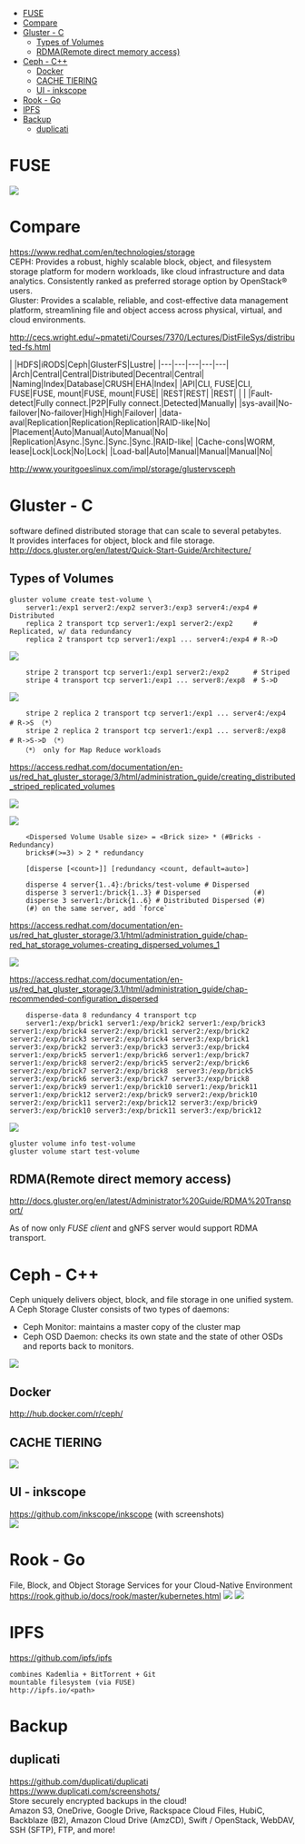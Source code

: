 <!-- TOC -->

- [FUSE](#fuse)
- [Compare](#compare)
- [Gluster - C](#gluster---c)
    - [Types of Volumes](#types-of-volumes)
    - [RDMA(Remote direct memory access)](#rdmaremote-direct-memory-access)
- [Ceph - C++](#ceph---c)
    - [Docker](#docker)
    - [CACHE TIERING](#cache-tiering)
    - [UI - inkscope](#ui---inkscope)
- [Rook - Go](#rook---go)
- [IPFS](#ipfs)
- [Backup](#backup)
    - [duplicati](#duplicati)

<!-- /TOC -->

# FUSE
![](https://cloud.githubusercontent.com/assets/10970993/7412530/67a544ae-ef61-11e4-8979-97dad4031a81.png)

# Compare
https://www.redhat.com/en/technologies/storage  
CEPH: Provides a robust, highly scalable block, object, and filesystem storage platform for modern workloads, like cloud infrastructure and data analytics. Consistently ranked as preferred storage option by OpenStack® users.  
Gluster: Provides a scalable, reliable, and cost-effective data management platform, streamlining file and object access across physical, virtual, and cloud environments.  

http://cecs.wright.edu/~pmateti/Courses/7370/Lectures/DistFileSys/distributed-fs.html

|	|HDFS|iRODS|Ceph|GlusterFS|Lustre|
|---|---|---|---|---|
|Arch|Central|Central|Distributed|Decentral|Central|
|Naming|Index|Database|CRUSH|EHA|Index|
|API|CLI, FUSE|CLI, FUSE|FUSE, mount|FUSE, mount|FUSE|
|REST|REST| |REST| | |
|Fault-detect|Fully connect.|P2P|Fully connect.|Detected|Manually|
|sys-avail|No-failover|No-failover|High|High|Failover|
|data-aval|Replication|Replication|Replication|RAID-like|No|
|Placement|Auto|Manual|Auto|Manual|No|
|Replication|Async.|Sync.|Sync.|Sync.|RAID-like|
|Cache-cons|WORM, lease|Lock|Lock|No|Lock|
|Load-bal|Auto|Manual|Manual|Manual|No|

http://www.youritgoeslinux.com/impl/storage/glustervsceph

# Gluster - C
software defined distributed storage that can scale to several petabytes.  
It provides interfaces for object, block and file storage.  
http://docs.gluster.org/en/latest/Quick-Start-Guide/Architecture/

## Types of Volumes

    gluster volume create test-volume \
        server1:/exp1 server2:/exp2 server3:/exp3 server4:/exp4 # Distributed
        replica 2 transport tcp server1:/exp1 server2:/exp2     # Replicated, w/ data redundancy
        replica 2 transport tcp server1:/exp1 ... server4:/exp4 # R->D

![](https://cloud.githubusercontent.com/assets/10970993/7412402/23a17eae-ef60-11e4-8813-a40a2384c5c2.png)

        stripe 2 transport tcp server1:/exp1 server2:/exp2      # Striped
        stripe 4 transport tcp server1:/exp1 ... server8:/exp8  # S->D

![](https://cloud.githubusercontent.com/assets/10970993/7412394/0ce267d2-ef60-11e4-9959-43465a2a25f7.png)

        stripe 2 replica 2 transport tcp server1:/exp1 ... server4:/exp4   # R->S （*）
        stripe 2 replica 2 transport tcp server1:/exp1 ... server8:/exp8   # R->S->D （*）
       （*） only for Map Reduce workloads

https://access.redhat.com/documentation/en-us/red_hat_gluster_storage/3/html/administration_guide/creating_distributed_striped_replicated_volumes

![](https://access.redhat.com/webassets/avalon/d/Red_Hat_Gluster_Storage-3-Administration_Guide-en-US/images/6a99f99e5f10902a624ee9aa86bd6a0e/6156.png)

![](https://cloud.githubusercontent.com/assets/10970993/7412405/3563ac48-ef60-11e4-823f-ee6100c65ad7.png)

        <Dispersed Volume Usable size> = <Brick size> * (#Bricks - Redundancy)
        bricks#(>=3) > 2 * redundancy

        [disperse [<count>]] [redundancy <count, default=auto>]

        disperse 4 server{1..4}:/bricks/test-volume # Dispersed
        disperse 3 server1:/brick{1..3} # Dispersed             (#)
        disperse 3 server1:/brick{1..6} # Distributed Dispersed (#)
        (#) on the same server, add `force`

https://access.redhat.com/documentation/en-us/red_hat_gluster_storage/3.1/html/administration_guide/chap-red_hat_storage_volumes-creating_dispersed_volumes_1

![](https://access.redhat.com/webassets/avalon/d/Red_Hat_Storage-3.1-Administration_Guide-en-US/images/b33ee87623efd06c3a9cd2b7b908611a/Dispersed_Volume.png)

https://access.redhat.com/documentation/en-us/red_hat_gluster_storage/3.1/html/administration_guide/chap-recommended-configuration_dispersed

        disperse-data 8 redundancy 4 transport tcp 
        server1:/exp/brick1 server1:/exp/brick2 server1:/exp/brick3 server1:/exp/brick4 server2:/exp/brick1 server2:/exp/brick2 server2:/exp/brick3 server2:/exp/brick4 server3:/exp/brick1 server3:/exp/brick2 server3:/exp/brick3 server3:/exp/brick4 server1:/exp/brick5 server1:/exp/brick6 server1:/exp/brick7 server1:/exp/brick8 server2:/exp/brick5 server2:/exp/brick6 server2:/exp/brick7 server2:/exp/brick8  server3:/exp/brick5 server3:/exp/brick6 server3:/exp/brick7 server3:/exp/brick8 server1:/exp/brick9 server1:/exp/brick10 server1:/exp/brick11 server1:/exp/brick12 server2:/exp/brick9 server2:/exp/brick10 server2:/exp/brick11 server2:/exp/brick12 server3:/exp/brick9 server3:/exp/brick10 server3:/exp/brick11 server3:/exp/brick12

![](https://access.redhat.com/webassets/avalon/d/Red_Hat_Storage-3.1-Administration_Guide-en-US/images/382f9dde52bb3628080e247895c274b3/recommended_configuraiton_EC.png)

    gluster volume info test-volume
    gluster volume start test-volume

## RDMA(Remote direct memory access)
http://docs.gluster.org/en/latest/Administrator%20Guide/RDMA%20Transport/

As of now only *FUSE client* and gNFS server would support RDMA transport.

# Ceph - C++
Ceph uniquely delivers object, block, and file storage in one unified system.  
A Ceph Storage Cluster consists of two types of daemons:
* Ceph Monitor: maintains a master copy of the cluster map
* Ceph OSD Daemon: checks its own state and the state of other OSDs and reports back to monitors.

![](http://docs.ceph.com/docs/jewel/_images/stack.png)

## Docker
http://hub.docker.com/r/ceph/

## CACHE TIERING
![](http://docs.ceph.com/docs/master/_images/ditaa-2982c5ed3031cac4f9e40545139e51fdb0b33897.png)

## UI - inkscope
https://github.com/inkscope/inkscope (with screenshots)  
![](https://github.com/inkscope/inkscope/raw/master/documentation/inkscope-platform.png)

# Rook - Go
File, Block, and Object Storage Services for your Cloud-Native Environment  
https://rook.github.io/docs/rook/master/kubernetes.html
![](https://rook.github.io/docs/rook/master/media/rook-architecture.png)
![](https://rook.github.io/docs/rook/master/media/kubernetes.png)

# IPFS
https://github.com/ipfs/ipfs  

    combines Kademlia + BitTorrent + Git
    mountable filesystem (via FUSE)
    http://ipfs.io/<path>

# Backup
## duplicati
https://github.com/duplicati/duplicati  
https://www.duplicati.com/screenshots/  
Store securely encrypted backups in the cloud!  
Amazon S3, OneDrive, Google Drive, Rackspace Cloud Files, HubiC, Backblaze (B2), Amazon Cloud Drive (AmzCD), Swift / OpenStack, WebDAV, SSH (SFTP), FTP, and more!
